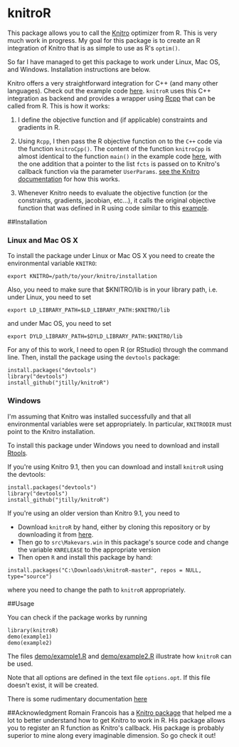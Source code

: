knitroR
=======

This package allows you to call the [Knitro](http://www.ziena.com/knitro.htm) optimizer from R. This is very much work in progress. My goal for this package is to create an R integration of Knitro that is as simple to use as R's `optim()`.

So far I have managed to get this package to work under Linux, Mac OS, and Windows. Installation instructions are below. 

Knitro offers a very straightforward integration for C++ (and many other languages). Check out the example code [here](https://www.artelys.com/tools/knitro_doc/2_userGuide/gettingStarted/startCallableLibrary.html). `knitroR` uses this C++ integration as backend and provides a wrapper using [Rcpp](http://dirk.eddelbuettel.com/code/rcpp.html) that can be called from R. This is how it works: 

1.  I define the objective function and (if applicable) constraints and gradients in R. 

2.  Using `Rcpp`, I then pass the R objective function on to the `C++` code via the function `knitroCpp()`. The content of the function `knitroCpp` is almost identical to the function `main()` in the example code       [here](https://www.artelys.com/tools/knitro_doc/2_userGuide/gettingStarted/startCallableLibrary.html), with the one addition that a pointer to the list ```fcts``` is passed on to Knitro's callback function via the parameter `UserParams`. [see the Knitro documentation](https://www.artelys.com/tools/knitro_doc/2_userGuide/callbacks.html?highlight=userparams) for how this works.

3.  Whenever Knitro needs to evaluate the objective function (or the constraints, gradients, jacobian, etc...), it calls the original objective function that was defined in R using code similar to this [example](http://gallery.rcpp.org/articles/r-function-from-c++/). 


##Installation

### Linux and Mac OS X
To install the package under Linux or Mac OS X you need to create the environmental variable `KNITRO`:

```
export KNITRO=/path/to/your/knitro/installation
```
Also, you need to make sure that $KNITRO/lib is in your library path, i.e. under Linux, you need to set
```
export LD_LIBRARY_PATH=$LD_LIBRARY_PATH:$KNITRO/lib
```
and under Mac OS, you need to set
```
export DYLD_LIBRARY_PATH=$DYLD_LIBRARY_PATH:$KNITRO/lib
```
For any of this to work, I need to open R (or RStudio) through the command line. Then, install the package using the `devtools` package:

```
install.packages("devtools")
library("devtools")
install_github("jtilly/knitroR")
```
### Windows

I'm assuming that Knitro was installed successfully and that all environmental variables were set appropriately. In particular, `KNITRODIR` must point to the Knitro installation.

To install this package under Windows you need to download and install [Rtools](http://cran.r-project.org/bin/windows/Rtools/). 

If you're using Knitro 9.1, then you can download and install `knitroR` using the devtools:
```
install.packages("devtools")
library("devtools")
install_github("jtilly/knitroR")
```

If you're using an older version than Knitro 9.1, you need to
- Download `knitroR` by hand, either by cloning this repository or by downloading it from [here](https://github.com/jtilly/knitroR/archive/master.zip). 
- Then go to `src\Makevars.win` in this package's source code and change the variable `KNRELEASE` to the appropriate version
- Then open `R` and install this package by hand: 
```
install.packages("C:\Downloads\knitroR-master", repos = NULL, type="source")
```
where you need to change the path to `knitroR` appropriately. 

##Usage

You can check if the package works by running
```
library(knitroR)
demo(example1)
demo(example2)
```

The files [demo/example1.R](https://github.com/jtilly/knitroR/blob/master/demo/example1.R) and [demo/example2.R](https://github.com/jtilly/knitroR/blob/master/demo/example2.R) illustrate how `knitroR` can be used.

Note that all options are defined in the text file `options.opt`. If this file doesn't exist, it will be created.

There is some rudimentary documentation [here](https://jtilly.github.io/knitroR/knitroR.pdf)

##Acknowledgment
Romain Francois has a [Knitro package](https://github.com/romainfrancois/KNITRO/) that helped me a lot to better understand how to get Knitro to work in R. His package allows you to register an R function as Knitro's callback. His package is probably superior to mine along every imaginable dimension. So go check it out!
